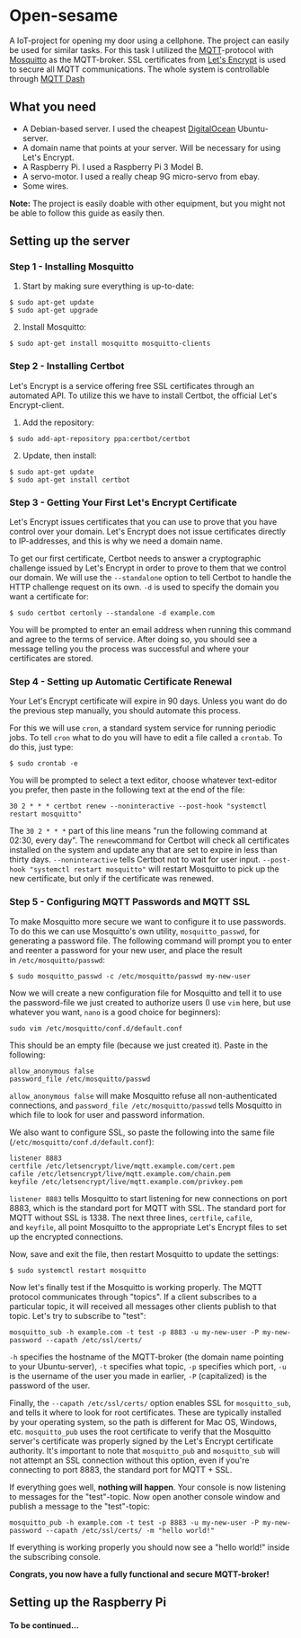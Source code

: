 # Open-sesame

A IoT-project for opening my door using a cellphone. The project can easily be used for similar tasks. For this task I utilized the [MQTT](http://mqtt.org)-protocol with [Mosquitto](https://mosquitto.org/) as the MQTT-broker. SSL certificates from [Let's Encrypt](https://letsencrypt.org/) is used to secure all MQTT communications. The whole system is controllable through [MQTT Dash](https://play.google.com/store/apps/details?id=net.routix.mqttdash&hl=en)

## What you need

* A Debian-based server. I used the cheapest [DigitalOcean](https://www.digitalocean.com) Ubuntu-server.
* A domain name that points at your server. Will be necessary for using Let's Encrypt.
* A Raspberry Pi. I used a Raspberry Pi 3 Model B.
* A servo-motor. I used a really cheap 9G micro-servo from ebay.
* Some wires.

**Note:** The project is easily doable with other equipment, but you might not be able to follow this guide as easily then.

## Setting up the server

### Step 1 - Installing Mosquitto

1. Start by making sure everything is up-to-date:

```console
$ sudo apt-get update
$ sudo apt-get upgrade
```

2. Install Mosquitto:

```console
$ sudo apt-get install mosquitto mosquitto-clients
```

### Step 2 - Installing Certbot

Let's Encrypt is a service offering free SSL certificates through an automated API. To utilize this we have to install Certbot, the official Let's Encrypt-client.

1. Add the repository:

```console
$ sudo add-apt-repository ppa:certbot/certbot
```

2. Update, then install:

```console
$ sudo apt-get update
$ sudo apt-get install certbot
```

### Step 3 - Getting Your First Let's Encrypt Certificate

Let's Encrypt issues certificates that you can use to prove that you have control over your domain. Let's Encrypt does not issue certificates directly to IP-addresses, and this is why we need a domain name.

To get our first certificate, Certbot needs to answer a cryptographic challenge issued by Let's Encrypt in order to prove to them that we control our domain. We will use the  `--standalone` option to tell Certbot to handle the HTTP challenge request on its own. `-d` is used to specify the domain you want a certificate for:

```console
$ sudo certbot certonly --standalone -d example.com
```

You will be prompted to enter an email address when running this command and agree to the terms of service. After doing so, you should see a message telling you the process was successful and where your certificates are stored.

### Step 4 - Setting up Automatic Certificate Renewal

Your Let's Encrypt certificate will expire in 90 days. Unless you want do do the previous step manually, you should automate this process.

For this we will use `cron`, a standard system service for running periodic jobs. To tell `cron` what to do you will have to edit a file called a `crontab`. To do this, just type:

```console
$ sudo crontab -e
```

You will be prompted to select a text editor, choose whatever text-editor you prefer, then paste in the following text at the end of the file:

```
30 2 * * * certbot renew --noninteractive --post-hook "systemctl restart mosquitto"
```

The `30 2 * * *` part of this line means "run the following command at 02:30, every day". The `renew`command for Certbot will check all certificates installed on the system and update any that are set to expire in less than thirty days. `--noninteractive` tells Certbot not to wait for user input. `--post-hook "systemctl restart mosquitto"` will restart Mosquitto to pick up the new certificate, but only if the certificate was renewed.

### Step 5 - Configuring MQTT Passwords and MQTT SSL

To make Mosquitto more secure we want to configure it to use passwords. To do this we can use Mosquitto's own utility, `mosquitto_passwd`, for generating a password file. The following command will prompt you to enter and reenter a password for your new user, and place the result in `/etc/mosquitto/passwd`:

```console
$ sudo mosquitto_passwd -c /etc/mosquitto/passwd my-new-user
```

Now we will create a new configuration file for Mosquitto and tell it to use the password-file we just created to authorize users (I use `vim` here, but use whatever you want, `nano` is a good choice for beginners):

```console
sudo vim /etc/mosquitto/conf.d/default.conf
```

This should be an empty file (because we just created it). Paste in the following:

```
allow_anonymous false
password_file /etc/mosquitto/passwd
```

 `allow_anonymous false` will make Mosquitto refuse all non-authenticated connections, and `password_file /etc/mosquitto/passwd` tells Mosquitto in which file to look for user and password information.

We also want to configure SSL, so paste the following into the same file (`/etc/mosquitto/conf.d/default.conf`):

```
listener 8883
certfile /etc/letsencrypt/live/mqtt.example.com/cert.pem
cafile /etc/letsencrypt/live/mqtt.example.com/chain.pem
keyfile /etc/letsencrypt/live/mqtt.example.com/privkey.pem
```

`listener 8883` tells Mosquitto to start listening for new connections on port 8883, which is the standard port for MQTT with SSL. The standard port for MQTT without SSL is 1338. The next three lines, `certfile`, `cafile`, and `keyfile`, all point Mosquitto to the appropriate Let's Encrypt files to set up the encrypted connections.

Now, save and exit the file, then restart Mosquitto to update the settings:

```console
$ sudo systemctl restart mosquitto
```

Now let's finally test if the Mosquitto is working properly. The MQTT protocol communicates through "topics". If a client subscribes to a particular topic, it will received all messages other clients publish to that topic. Let's try to subscribe to "test":

```console
mosquitto_sub -h example.com -t test -p 8883 -u my-new-user -P my-new-password --capath /etc/ssl/certs/
```

 `-h` specifies the hostname of the MQTT-broker (the domain name pointing to your Ubuntu-server), `-t` specifies what topic, `-p` specifies which port, `-u` is the username of the user you made in earlier, `-P` (capitalized) is the password of the user.

Finally, the `--capath /etc/ssl/certs/` option enables SSL for `mosquitto_sub`, and tells it where to look for root certificates. These are typically installed by your operating system, so the path is different for Mac OS, Windows, etc. `mosquitto_pub` uses the root certificate to verify that the Mosquitto server's certificate was properly signed by the Let's Encrypt certificate authority. It's important to note that `mosquitto_pub` and `mosquitto_sub` will not attempt an SSL connection without this option, even if you're connecting to port 8883, the standard port for MQTT + SSL.

If everything goes well, **nothing will happen**. Your console is now listening to messages for the "test"-topic. Now open another console window and publish a message to the "test"-topic:

```console
mosquitto_pub -h example.com -t test -p 8883 -u my-new-user -P my-new-password --capath /etc/ssl/certs/ -m "hello world!"
```

If everything is working properly you should now see a "hello world!" inside the subscribing console.

**Congrats, you now have a fully functional and secure MQTT-broker!**

## Setting up the Raspberry Pi

#### To be continued...

